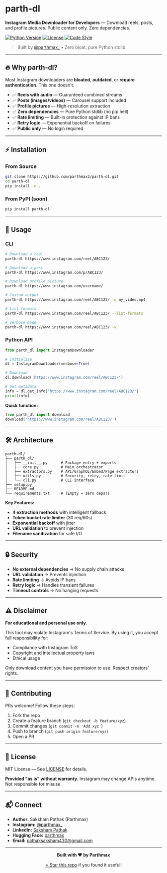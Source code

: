 # parth-dl

**Instagram Media Downloader for Developers** — Download reels, posts, and profile pictures. Public content only. Zero dependencies.

[![Python Version](https://img.shields.io/badge/python-3.7+-blue.svg)](https://www.python.org/downloads/)
[![License](https://img.shields.io/badge/license-MIT-green.svg)](LICENSE)
[![Code Style](https://img.shields.io/badge/code%20style-clean-black.svg)]()

> Built by [@parthmax_](https://instagram.com/parthmax_) • Zero bloat, pure Python stdlib

---

## 🔥 Why parth-dl?

Most Instagram downloaders are **bloated**, **outdated**, or **require authentication**. This one doesn't.

- ✅ **Reels with audio** — Guaranteed combined streams
- ✅ **Posts (images/videos)** — Carousel support included
- ✅ **Profile pictures** — High-resolution extraction
- ✅ **Zero dependencies** — Pure Python stdlib (no pip hell)
- ✅ **Rate limiting** — Built-in protection against IP bans
- ✅ **Retry logic** — Exponential backoff on failures
- ✅ **Public only** — No login required

---

## ⚡ Installation

### From Source
```bash
git clone https://github.com/parthmax2/parth-dl.git
cd parth-dl
pip install -e .
```

### From PyPI (soon)
```bash
pip install parth-dl
```

---

## 🚀 Usage

### CLI

```bash
# Download a reel
parth-dl https://www.instagram.com/reel/ABC123/

# Download a post
parth-dl https://www.instagram.com/p/ABC123/

# Download profile picture
parth-dl https://www.instagram.com/username/

# Custom output
parth-dl https://www.instagram.com/reel/ABC123/ -o my_video.mp4

# List formats
parth-dl https://www.instagram.com/reel/ABC123/ --list-formats

# Verbose mode
parth-dl https://www.instagram.com/reel/ABC123/ -v
```

### Python API

```python
from parth_dl import InstagramDownloader

# Initialize
dl = InstagramDownloader(verbose=True)

# Download
dl.download('https://www.instagram.com/reel/ABC123/')

# Get metadata
info = dl.get_info('https://www.instagram.com/reel/ABC123/')
print(info)
```

**Quick function:**
```python
from parth_dl import download
download('https://www.instagram.com/reel/ABC123/')
```

---

## 🛠️ Architecture

```
parth-dl/
├── parth_dl/
│   ├── __init__.py      # Package entry + exports
│   ├── core.py          # Main orchestrator
│   ├── extractors.py    # API/GraphQL/Embed/Page extractors
│   ├── utils.py         # Security, retry, rate-limit
│   └── cli.py           # CLI interface
├── setup.py
├── README.md
└── requirements.txt     # (Empty — zero deps!)
```

**Key Features:**
- **4 extraction methods** with intelligent fallback
- **Token bucket rate limiter** (30 req/60s)
- **Exponential backoff** with jitter
- **URL validation** to prevent injection
- **Filename sanitization** for safe I/O

---

## 🔒 Security

- **No external dependencies** → No supply chain attacks
- **URL validation** → Prevents injection
- **Rate limiting** → Avoids IP bans
- **Retry logic** → Handles transient failures
- **Timeout controls** → No hanging requests

---

## ⚠️ Disclaimer

**For educational and personal use only.**

This tool may violate Instagram's Terms of Service. By using it, you accept full responsibility for:
- Compliance with Instagram ToS
- Copyright and intellectual property laws
- Ethical usage

Only download content you have permission to use. Respect creators' rights.

---

## 🤝 Contributing

PRs welcome! Follow these steps:

1. Fork the repo
2. Create a feature branch (`git checkout -b feature/xyz`)
3. Commit changes (`git commit -m 'Add xyz'`)
4. Push to branch (`git push origin feature/xyz`)
5. Open a PR

---

## 📝 License

MIT License — See [LICENSE](LICENSE) for details.

**Provided "as is" without warranty.** Instagram may change APIs anytime. Not responsible for misuse.

---

## 📬 Connect

- **Author:** Saksham Pathak (Parthmax)
- **Instagram:** [@parthmax_](https://instagram.com/parthmax_)
- **LinkedIn:** [Saksham Pathak](https://linkedin.com/in/sakshampathak)
- **Hugging Face:** [parthmax](https://huggingface.co/parthmax)
- **Email:** pathaksaksham430@gmail.com

---

<div align="center">
  
**Built with ❤️ by Parthmax**

[⭐ Star this repo](https://github.com/parthmax2/parth-dl) if you found it useful!

</div>